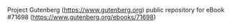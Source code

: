 Project Gutenberg (https://www.gutenberg.org) public repository
for eBook #71698 (https://www.gutenberg.org/ebooks/71698)
